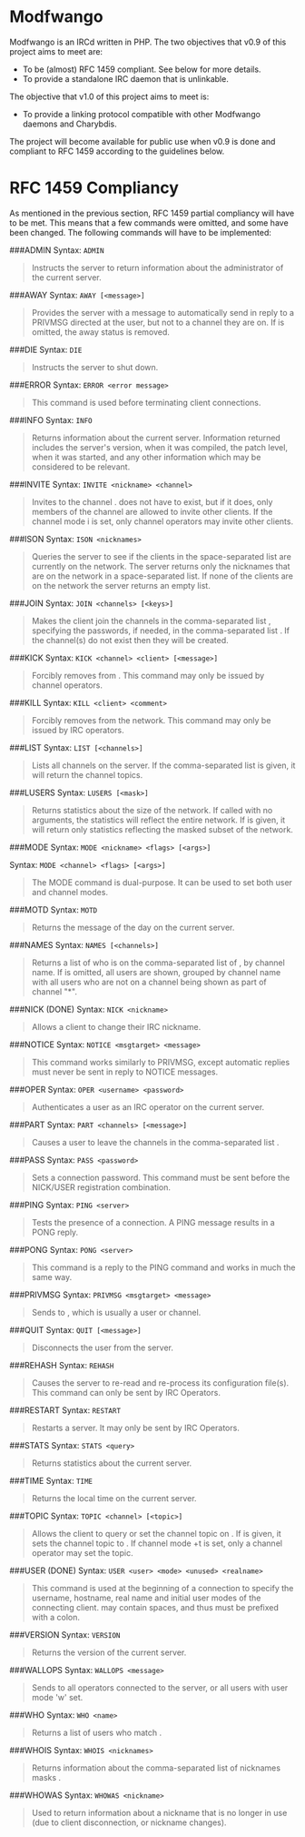 Modfwango
=========

Modfwango is an IRCd written in PHP.  The two objectives that v0.9 of this project aims to meet are:

* To be (almost) RFC 1459 compliant.  See below for more details.
* To provide a standalone IRC daemon that is unlinkable.

The objective that v1.0 of this project aims to meet is:

* To provide a linking protocol compatible with other Modfwango daemons and Charybdis.

The project will become available for public use when v0.9 is done and compliant to RFC 1459 according to the guidelines below.

RFC 1459 Compliancy
===================

As mentioned in the previous section, RFC 1459 partial compliancy will have to be met.  This means that a few commands were omitted, and some have been changed.  The following commands will have to be implemented:

###ADMIN
Syntax:  ```ADMIN```

> Instructs the server to return information about the administrator of the current server.

###AWAY
Syntax:  ```AWAY [<message>]```

> Provides the server with a message to automatically send in reply to a PRIVMSG directed at the user, but not to a channel they are on. If <message> is omitted, the away status is removed.

###DIE
Syntax:  ```DIE```

> Instructs the server to shut down.

###ERROR
Syntax:  ```ERROR <error message>```

> This command is used before terminating client connections.

###INFO
Syntax:  ```INFO```

> Returns information about the current server. Information returned includes the server's version, when it was compiled, the patch level, when it was started, and any other information which may be considered to be relevant.

###INVITE
Syntax:  ```INVITE <nickname> <channel>```

> Invites <nickname> to the channel <channel>. <channel> does not have to exist, but if it does, only members of the channel are allowed to invite other clients. If the channel mode i is set, only channel operators may invite other clients.

###ISON
Syntax:  ```ISON <nicknames>```

> Queries the server to see if the clients in the space-separated list <nicknames> are currently on the network. The server returns only the nicknames that are on the network in a space-separated list. If none of the clients are on the network the server returns an empty list.

###JOIN
Syntax:  ```JOIN <channels> [<keys>]```

> Makes the client join the channels in the comma-separated list <channels>, specifying the passwords, if needed, in the comma-separated list <keys>. If the channel(s) do not exist then they will be created.

###KICK
Syntax:  ```KICK <channel> <client> [<message>]```

> Forcibly removes <client> from <channel>. This command may only be issued by channel operators.

###KILL
Syntax:  ```KILL <client> <comment>```

> Forcibly removes <client> from the network. This command may only be issued by IRC operators.

###LIST
Syntax:  ```LIST [<channels>]```

> Lists all channels on the server. If the comma-separated list <channels> is given, it will return the channel topics.

###LUSERS
Syntax:  ```LUSERS [<mask>]```

> Returns statistics about the size of the network. If called with no arguments, the statistics will reflect the entire network. If <mask> is given, it will return only statistics reflecting the masked subset of the network.

###MODE
Syntax:  ```MODE <nickname> <flags> [<args>]```

Syntax:  ```MODE <channel> <flags> [<args>]```

> The MODE command is dual-purpose. It can be used to set both user and channel modes.

###MOTD
Syntax:  ```MOTD```

> Returns the message of the day on the current server.

###NAMES
Syntax:  ```NAMES [<channels>]```

> Returns a list of who is on the comma-separated list of <channels>, by channel name. If <channels> is omitted, all users are shown, grouped by channel name with all users who are not on a channel being shown as part of channel "*".

###NICK (DONE)
Syntax:  ```NICK <nickname>```

> Allows a client to change their IRC nickname.

###NOTICE
Syntax:  ```NOTICE <msgtarget> <message>```

> This command works similarly to PRIVMSG, except automatic replies must never be sent in reply to NOTICE messages.

###OPER
Syntax:  ```OPER <username> <password>```

> Authenticates a user as an IRC operator on the current server.

###PART
Syntax:  ```PART <channels> [<message>]```

> Causes a user to leave the channels in the comma-separated list <channels>.

###PASS
Syntax:  ```PASS <password>```

> Sets a connection password. This command must be sent before the NICK/USER registration combination.

###PING
Syntax:  ```PING <server>```

> Tests the presence of a connection. A PING message results in a PONG reply.

###PONG
Syntax:  ```PONG <server>```

> This command is a reply to the PING command and works in much the same way.

###PRIVMSG
Syntax:  ```PRIVMSG <msgtarget> <message>```

> Sends <message> to <msgtarget>, which is usually a user or channel.

###QUIT
Syntax:  ```QUIT [<message>]```

> Disconnects the user from the server.

###REHASH
Syntax:  ```REHASH```

> Causes the server to re-read and re-process its configuration file(s). This command can only be sent by IRC Operators.

###RESTART
Syntax:  ```RESTART```

> Restarts a server. It may only be sent by IRC Operators.

###STATS
Syntax:  ```STATS <query>```

> Returns statistics about the current server.

###TIME
Syntax:  ```TIME```

> Returns the local time on the current server.

###TOPIC
Syntax:  ```TOPIC <channel> [<topic>]```

> Allows the client to query or set the channel topic on <channel>. If <topic> is given, it sets the channel topic to <topic>. If channel mode +t is set, only a channel operator may set the topic.

###USER (DONE)
Syntax:  ```USER <user> <mode> <unused> <realname>```

> This command is used at the beginning of a connection to specify the username, hostname, real name and initial user modes of the connecting client. <realname> may contain spaces, and thus must be prefixed with a colon.

###VERSION
Syntax:  ```VERSION```

> Returns the version of the current server.

###WALLOPS
Syntax:  ```WALLOPS <message>```

> Sends <message> to all operators connected to the server, or all users with user mode 'w' set.

###WHO
Syntax:  ```WHO <name>```

> Returns a list of users who match <name>.

###WHOIS
Syntax:  ```WHOIS <nicknames>```

> Returns information about the comma-separated list of nicknames masks <nicknames>.

###WHOWAS
Syntax:  ```WHOWAS <nickname>```

> Used to return information about a nickname that is no longer in use (due to client disconnection, or nickname changes).